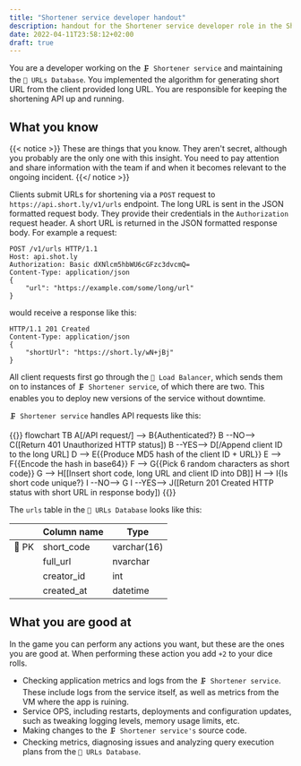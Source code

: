 ```yaml
---
title: "Shortener service developer handout"
description: handout for the Shortener service developer role in the Short.ly scenario
date: 2022-04-11T23:58:12+02:00
draft: true
---
```


You are a developer working on the `🗜️ Shortener service` and maintaining the `🔗️ URLs Database`. You implemented the algorithm for generating short URL from the client provided long URL. You are responsible for keeping the shortening API up and running.
<!--more-->

## What you know

{{< notice >}}
These are things that you know. They aren't secret, although you probably are the only one with this insight. You need to pay attention and share information with the team if and when it becomes relevant to the ongoing incident.
{{</ notice >}}

Clients submit URLs for shortening via a `POST` request to `https://api.short.ly/v1/urls` endpoint. The long URL is sent in the JSON formatted request body. They provide their credentials in the `Authorization` request header. A short URL is returned in the JSON formatted response body. For example a request:

```
POST /v1/urls HTTP/1.1
Host: api.shot.ly
Authorization: Basic dXNlcm5hbWU6cGFzc3dvcmQ=
Content-Type: application/json
{
    "url": "https://example.com/some/long/url"
}
```

would receive a response like this:

```
HTTP/1.1 201 Created
Content-Type: application/json
{
    "shortUrl": "https://short.ly/wN+jBj"
}
```

All client requests first go through the `📣️ Load Balancer`, which sends them on to instances of `🗜️ Shortener service`, of which there are two. This enables you to deploy new versions of the service without downtime.

`🗜️ Shortener service` handles API requests like this:

{{<mermaid>}}
flowchart TB
    A[/API request/] --> B{Authenticated?}
    B --NO--> C([Return 401 Unauthorized HTTP status])
    B --YES--> D[/Append client ID to the long URL\]
    D --> E{{Produce MD5 hash of the client ID + URL}}
    E --> F{{Encode the hash in base64}}
    F --> G{{Pick 6 random characters as short code}}
    G --> H[[Insert short code, long URL and client ID into DB]]
    H --> I{Is short code unique?}
    I --NO--> G
    I --YES--> J([Return 201 Created HTTP status with short URL in response body])
{{</mermaid>}}

The `urls` table in the `🔗️ URLs Database` looks like this:

|       | Column name   | Type        |
|-------|---------------|-------------|
| 🔑️ PK | short_code    | varchar(16) |
|       | full_url      | nvarchar    |
|       | creator_id    | int         |
|       | created_at    | datetime    |

## What you are good at

In the game you can perform any actions you want, but these are the ones you are good at. When performing these action you add `+2` to your dice rolls.

* Checking application metrics and logs from the `🗜️ Shortener service`. These include logs from the service itself, as well as metrics from the VM where the app is ruining.
* Service OPS, including restarts, deployments and configuration updates, such as tweaking logging levels, memory usage limits, etc.
* Making changes to the `🗜️ Shortener service's` source code.
* Checking metrics, diagnosing issues and analyzing query execution plans from the `🔗️ URLs Database`.
